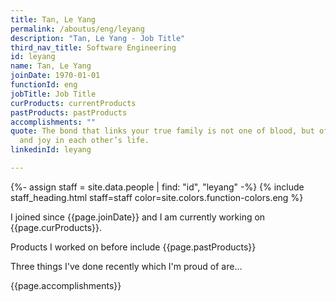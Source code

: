 ```yaml
---
title: Tan, Le Yang
permalink: /aboutus/eng/leyang
description: "Tan, Le Yang - Job Title"
third_nav_title: Software Engineering
id: leyang
name: Tan, Le Yang
joinDate: 1970-01-01
functionId: eng
jobTitle: Job Title
curProducts: currentProducts
pastProducts: pastProducts
accomplishments: ""
quote: The bond that links your true family is not one of blood, but of respect
  and joy in each other’s life.
linkedinId: leyang

---
```


{%- assign staff = site.data.people | find: "id", "leyang" -%}
{% include staff_heading.html staff=staff color=site.colors.function-colors.eng %}

<p>I joined since {{page.joinDate}} and I am currently working on {{page.curProducts}}.</p>

<p>Products I worked on before include {{page.pastProducts}}</p>

<p>Three things I've done recently which I'm proud of are...</p>
{{page.accomplishments}}
